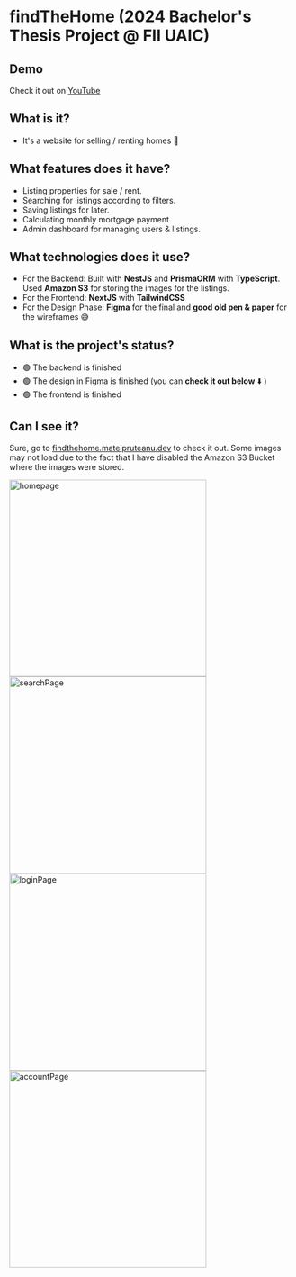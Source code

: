 # findTheHome (2024 Bachelor's Thesis Project @ FII UAIC)

## Demo
Check it out on [YouTube](https://www.youtube.com/watch?v=iJQrNnjxCkE)

## What is it?
- It's a website for selling / renting homes 🏡

## What features does it have?
- Listing properties for sale / rent.
- Searching for listings according to filters.
- Saving listings for later.
- Calculating monthly mortgage payment.
- Admin dashboard for managing users & listings. 

## What technologies does it use?

* For the Backend: Built with **NestJS** and **PrismaORM** with **TypeScript**. Used **Amazon S3** for storing the images for the listings.
* For the Frontend: **NextJS** with **TailwindCSS**
* For the Design Phase: **Figma** for the final and **good old pen & paper** for the wireframes 😅

## What is the project's status?
- 🟢 The backend is finished
- 🟢 The design in Figma is finished (you can **check it out below** ⬇️ ) 
- 🟢 The frontend is finished

## Can I see it?
Sure, go to [findthehome.mateipruteanu.dev](https://findthehome.mateipruteanu.dev/) to check it out. Some images may not load due to the fact that I have disabled the Amazon S3 Bucket where the images were stored. 

<img src="https://github.com/mateipruteanu/findTheHome-LicenseProject/assets/35728927/f31c1bb5-a1d0-4007-bf05-a2ed30711212" height="350" alt="homepage">
<img src="https://github.com/mateipruteanu/findTheHome-LicenseProject/assets/35728927/3d9f33a1-0aa1-431a-9430-4f25210d104a" height="350" alt="searchPage">
<img src="https://github.com/mateipruteanu/findTheHome-LicenseProject/assets/35728927/ea984201-eb9c-42f1-9e2c-a811bb440858" height="350" alt="loginPage">
<img src="https://github.com/mateipruteanu/findTheHome-LicenseProject/assets/35728927/5eeb64e4-b41b-4326-8a81-30d63c953184" height="350" alt="accountPage">
